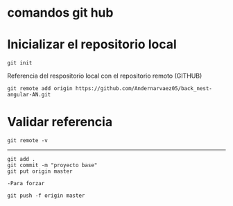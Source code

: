 # comandos git hub

# Inicializar el repositorio local
```
git init
```
Referencia del respositorio  local con el repositorio remoto (GITHUB)
```
git remote add origin https://github.com/Andernarvaez05/back_nest-angular-AN.git
```
# Validar referencia
```
git remote -v
```
----------------
```
git add .
git commit -m "proyecto base"
git put origin master
```
```
-Para forzar

git push -f origin master
```
